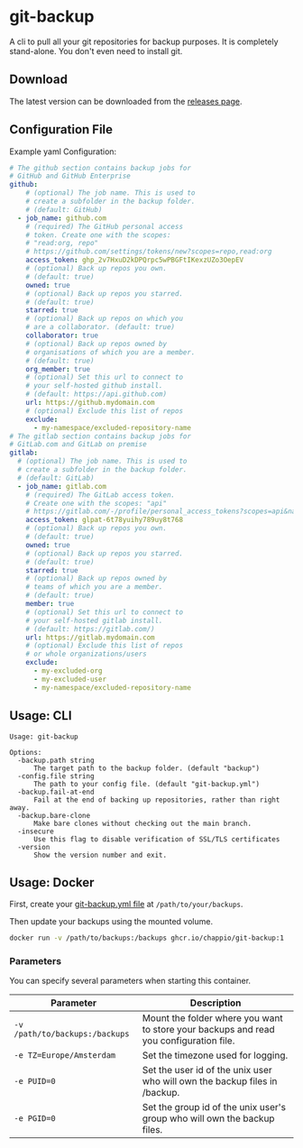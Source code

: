 # git-backup

A cli to pull all your git repositories for backup purposes. It is completely stand-alone. You don't even need to install git.

## Download

The latest version can be downloaded from the [releases page](https://github.com/ChappIO/git-backup/releases).

## Configuration File

Example yaml Configuration:
```yaml
# The github section contains backup jobs for
# GitHub and GitHub Enterprise
github:
    # (optional) The job name. This is used to
    # create a subfolder in the backup folder. 
    # (default: GitHub)
  - job_name: github.com
    # (required) The GitHub personal access
    # token. Create one with the scopes:
    # "read:org, repo"
    # https://github.com/settings/tokens/new?scopes=repo,read:org
    access_token: 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
    # (optional) Back up repos you own.
    # (default: true)
    owned: true
    # (optional) Back up repos you starred.
    # (default: true)
    starred: true
    # (optional) Back up repos on which you 
    # are a collaborator. (default: true)
    collaborator: true
    # (optional) Back up repos owned by 
    # organisations of which you are a member.
    # (default: true)
    org_member: true
    # (optional) Set this url to connect to
    # your self-hosted github install.
    # (default: https://api.github.com)
    url: https://github.mydomain.com
    # (optional) Exclude this list of repos
    exclude:
      - my-namespace/excluded-repository-name
# The gitlab section contains backup jobs for
# GitLab.com and GitLab on premise
gitlab:
  # (optional) The job name. This is used to
  # create a subfolder in the backup folder. 
  # (default: GitLab)
  - job_name: gitlab.com
    # (required) The GitLab access token.
    # Create one with the scopes: "api"
    # https://gitlab.com/-/profile/personal_access_tokens?scopes=api&name=git-backup
    access_token: glpat-6t78yuihy789uy8t768
    # (optional) Back up repos you own.
    # (default: true)
    owned: true
    # (optional) Back up repos you starred.
    # (default: true)
    starred: true
    # (optional) Back up repos owned by 
    # teams of which you are a member.
    # (default: true)
    member: true
    # (optional) Set this url to connect to
    # your self-hosted gitlab install.
    # (default: https://gitlab.com/)
    url: https://gitlab.mydomain.com
    # (optional) Exclude this list of repos
    # or whole organizations/users
    exclude:
      - my-excluded-org
      - my-excluded-user
      - my-namespace/excluded-repository-name
```

## Usage: CLI

```asciidoc
Usage: git-backup

Options:
  -backup.path string
      The target path to the backup folder. (default "backup")
  -config.file string
      The path to your config file. (default "git-backup.yml")
  -backup.fail-at-end
      Fail at the end of backing up repositories, rather than right away.
  -backup.bare-clone
      Make bare clones without checking out the main branch.
  -insecure
      Use this flag to disable verification of SSL/TLS certificates
  -version
      Show the version number and exit.
```

## Usage: Docker

First, create your [git-backup.yml file](#configuration-file) at `/path/to/your/backups`.

Then update your backups using the mounted volume.

```bash
docker run -v /path/to/backups:/backups ghcr.io/chappio/git-backup:1
```

### Parameters

You can specify several parameters when starting this container.

| **Parameter**                  | **Description**                                                                        |
|--------------------------------|----------------------------------------------------------------------------------------|
| `-v /path/to/backups:/backups` | Mount the folder where you want to store your backups and read you configuration file. |
| `-e TZ=Europe/Amsterdam`       | Set the timezone used for logging.                                                     |
| `-e PUID=0`                    | Set the user id of the unix user who will own the backup files in /backup.             |
| `-e PGID=0`                    | Set the group id of the unix user's group who will own the backup files.               | 

